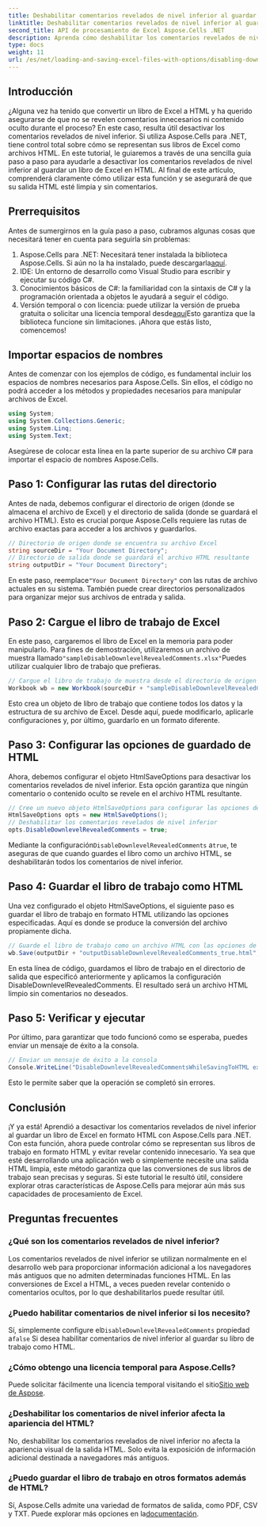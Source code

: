 ```yaml
---
title: Deshabilitar comentarios revelados de nivel inferior al guardar en HTML
linktitle: Deshabilitar comentarios revelados de nivel inferior al guardar en HTML
second_title: API de procesamiento de Excel Aspose.Cells .NET
description: Aprenda cómo deshabilitar los comentarios revelados de nivel inferior al guardar un libro de Excel en HTML usando Aspose.Cells para .NET con esta guía detallada paso a paso.
type: docs
weight: 11
url: /es/net/loading-and-saving-excel-files-with-options/disabling-downlevel-revealed-comments/
---
```

## Introducción
¿Alguna vez ha tenido que convertir un libro de Excel a HTML y ha querido asegurarse de que no se revelen comentarios innecesarios ni contenido oculto durante el proceso? En este caso, resulta útil desactivar los comentarios revelados de nivel inferior. Si utiliza Aspose.Cells para .NET, tiene control total sobre cómo se representan sus libros de Excel como archivos HTML. En este tutorial, le guiaremos a través de una sencilla guía paso a paso para ayudarle a desactivar los comentarios revelados de nivel inferior al guardar un libro de Excel en HTML. 
Al final de este artículo, comprenderá claramente cómo utilizar esta función y se asegurará de que su salida HTML esté limpia y sin comentarios.
## Prerrequisitos
Antes de sumergirnos en la guía paso a paso, cubramos algunas cosas que necesitará tener en cuenta para seguirla sin problemas:
1. Aspose.Cells para .NET: Necesitará tener instalada la biblioteca Aspose.Cells. Si aún no la ha instalado, puede descargarla[aquí](https://releases.aspose.com/cells/net/).
2. IDE: Un entorno de desarrollo como Visual Studio para escribir y ejecutar su código C#.
3. Conocimientos básicos de C#: la familiaridad con la sintaxis de C# y la programación orientada a objetos le ayudará a seguir el código.
4.  Versión temporal o con licencia: puede utilizar la versión de prueba gratuita o solicitar una licencia temporal desde[aquí](https://purchase.aspose.com/temporary-license/)Esto garantiza que la biblioteca funcione sin limitaciones.
¡Ahora que estás listo, comencemos!
## Importar espacios de nombres
Antes de comenzar con los ejemplos de código, es fundamental incluir los espacios de nombres necesarios para Aspose.Cells. Sin ellos, el código no podrá acceder a los métodos y propiedades necesarios para manipular archivos de Excel.
```csharp
using System;
using System.Collections.Generic;
using System.Linq;
using System.Text;
```
Asegúrese de colocar esta línea en la parte superior de su archivo C# para importar el espacio de nombres Aspose.Cells.
## Paso 1: Configurar las rutas del directorio
Antes de nada, debemos configurar el directorio de origen (donde se almacena el archivo de Excel) y el directorio de salida (donde se guardará el archivo HTML). Esto es crucial porque Aspose.Cells requiere las rutas de archivo exactas para acceder a los archivos y guardarlos.
```csharp
// Directorio de origen donde se encuentra su archivo Excel
string sourceDir = "Your Document Directory";
// Directorio de salida donde se guardará el archivo HTML resultante
string outputDir = "Your Document Directory";
```
 En este paso, reemplace`"Your Document Directory"` con las rutas de archivo actuales en su sistema. También puede crear directorios personalizados para organizar mejor sus archivos de entrada y salida.
## Paso 2: Cargue el libro de trabajo de Excel
 En este paso, cargaremos el libro de Excel en la memoria para poder manipularlo. Para fines de demostración, utilizaremos un archivo de muestra llamado`"sampleDisableDownlevelRevealedComments.xlsx"`Puedes utilizar cualquier libro de trabajo que prefieras.
```csharp
// Cargue el libro de trabajo de muestra desde el directorio de origen
Workbook wb = new Workbook(sourceDir + "sampleDisableDownlevelRevealedComments.xlsx");
```
Esto crea un objeto de libro de trabajo que contiene todos los datos y la estructura de su archivo de Excel. Desde aquí, puede modificarlo, aplicarle configuraciones y, por último, guardarlo en un formato diferente.
## Paso 3: Configurar las opciones de guardado de HTML
Ahora, debemos configurar el objeto HtmlSaveOptions para desactivar los comentarios revelados de nivel inferior. Esta opción garantiza que ningún comentario o contenido oculto se revele en el archivo HTML resultante.
```csharp
// Cree un nuevo objeto HtmlSaveOptions para configurar las opciones de guardado
HtmlSaveOptions opts = new HtmlSaveOptions();
// Deshabilitar los comentarios revelados de nivel inferior
opts.DisableDownlevelRevealedComments = true;
```
 Mediante la configuración`DisableDownlevelRevealedComments` a`true`, te aseguras de que cuando guardes el libro como un archivo HTML, se deshabilitarán todos los comentarios de nivel inferior.
## Paso 4: Guardar el libro de trabajo como HTML
Una vez configurado el objeto HtmlSaveOptions, el siguiente paso es guardar el libro de trabajo en formato HTML utilizando las opciones especificadas. Aquí es donde se produce la conversión del archivo propiamente dicha.
```csharp
// Guarde el libro de trabajo como un archivo HTML con las opciones de guardado especificadas
wb.Save(outputDir + "outputDisableDownlevelRevealedComments_true.html", opts);
```
En esta línea de código, guardamos el libro de trabajo en el directorio de salida que especificó anteriormente y aplicamos la configuración DisableDownlevelRevealedComments. El resultado será un archivo HTML limpio sin comentarios no deseados.
## Paso 5: Verificar y ejecutar
Por último, para garantizar que todo funcionó como se esperaba, puedes enviar un mensaje de éxito a la consola.
```csharp
// Enviar un mensaje de éxito a la consola
Console.WriteLine("DisableDownlevelRevealedCommentsWhileSavingToHTML executed successfully.");
```
Esto le permite saber que la operación se completó sin errores.
## Conclusión
¡Y ya está! Aprendió a desactivar los comentarios revelados de nivel inferior al guardar un libro de Excel en formato HTML con Aspose.Cells para .NET. Con esta función, ahora puede controlar cómo se representan sus libros de trabajo en formato HTML y evitar revelar contenido innecesario. Ya sea que esté desarrollando una aplicación web o simplemente necesite una salida HTML limpia, este método garantiza que las conversiones de sus libros de trabajo sean precisas y seguras.
Si este tutorial le resultó útil, considere explorar otras características de Aspose.Cells para mejorar aún más sus capacidades de procesamiento de Excel.
## Preguntas frecuentes
### ¿Qué son los comentarios revelados de nivel inferior?
Los comentarios revelados de nivel inferior se utilizan normalmente en el desarrollo web para proporcionar información adicional a los navegadores más antiguos que no admiten determinadas funciones HTML. En las conversiones de Excel a HTML, a veces pueden revelar contenido o comentarios ocultos, por lo que deshabilitarlos puede resultar útil.
### ¿Puedo habilitar comentarios de nivel inferior si los necesito?
 Sí, simplemente configure el`DisableDownlevelRevealedComments` propiedad a`false` Si desea habilitar comentarios de nivel inferior al guardar su libro de trabajo como HTML.
### ¿Cómo obtengo una licencia temporal para Aspose.Cells?
 Puede solicitar fácilmente una licencia temporal visitando el sitio[Sitio web de Aspose](https://purchase.aspose.com/temporary-license/).
### ¿Deshabilitar los comentarios de nivel inferior afecta la apariencia del HTML?
No, deshabilitar los comentarios revelados de nivel inferior no afecta la apariencia visual de la salida HTML. Solo evita la exposición de información adicional destinada a navegadores más antiguos.
### ¿Puedo guardar el libro de trabajo en otros formatos además de HTML?
 Sí, Aspose.Cells admite una variedad de formatos de salida, como PDF, CSV y TXT. Puede explorar más opciones en la[documentación](https://reference.aspose.com/cells/net/).